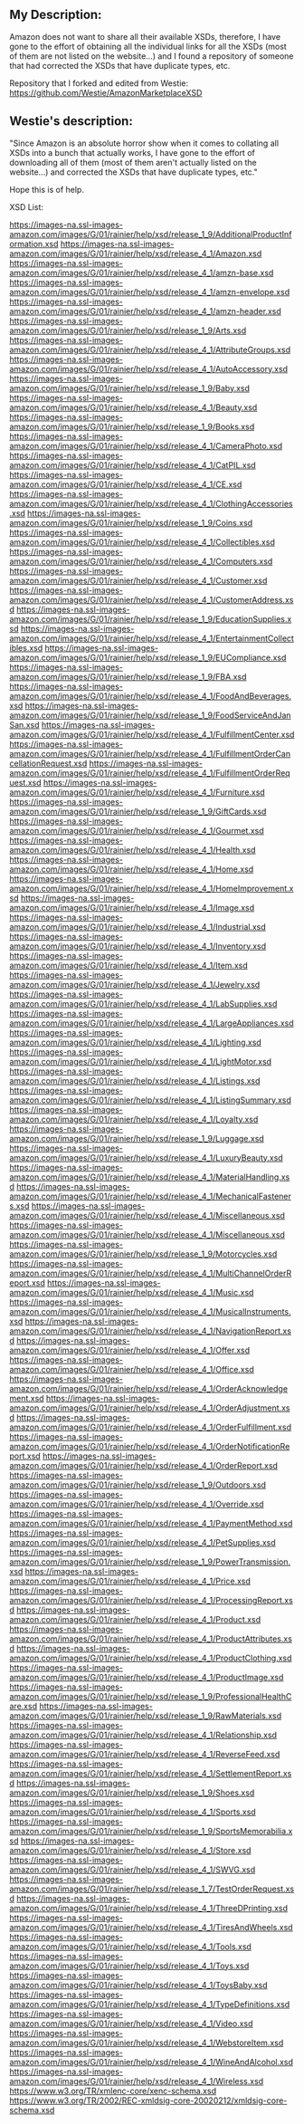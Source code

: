 ## My Description:
Amazon does not want to share all their available XSDs, therefore, I have gone to the effort of obtaining all the individual links for all the XSDs (most of them are not listed on the website...) and I found a repository of someone that had corrected the XSDs that have duplicate types, etc.

Repository that I forked and edited from Westie: https://github.com/Westie/AmazonMarketplaceXSD

## Westie's description: 
"Since Amazon is an absolute horror show when it comes to collating all XSDs into a bunch that actually works, I have gone to the effort of downloading all of them (most of them aren't actually listed on the website...) and corrected the XSDs that have duplicate types, etc."

Hope this is of help.

XSD List:

https://images-na.ssl-images-amazon.com/images/G/01/rainier/help/xsd/release_1_9/AdditionalProductInformation.xsd https://images-na.ssl-images-amazon.com/images/G/01/rainier/help/xsd/release_4_1/Amazon.xsd https://images-na.ssl-images-amazon.com/images/G/01/rainier/help/xsd/release_4_1/amzn-base.xsd https://images-na.ssl-images-amazon.com/images/G/01/rainier/help/xsd/release_4_1/amzn-envelope.xsd https://images-na.ssl-images-amazon.com/images/G/01/rainier/help/xsd/release_4_1/amzn-header.xsd https://images-na.ssl-images-amazon.com/images/G/01/rainier/help/xsd/release_1_9/Arts.xsd https://images-na.ssl-images-amazon.com/images/G/01/rainier/help/xsd/release_4_1/AttributeGroups.xsd https://images-na.ssl-images-amazon.com/images/G/01/rainier/help/xsd/release_4_1/AutoAccessory.xsd https://images-na.ssl-images-amazon.com/images/G/01/rainier/help/xsd/release_1_9/Baby.xsd https://images-na.ssl-images-amazon.com/images/G/01/rainier/help/xsd/release_4_1/Beauty.xsd https://images-na.ssl-images-amazon.com/images/G/01/rainier/help/xsd/release_1_9/Books.xsd https://images-na.ssl-images-amazon.com/images/G/01/rainier/help/xsd/release_4_1/CameraPhoto.xsd https://images-na.ssl-images-amazon.com/images/G/01/rainier/help/xsd/release_4_1/CatPIL.xsd https://images-na.ssl-images-amazon.com/images/G/01/rainier/help/xsd/release_4_1/CE.xsd https://images-na.ssl-images-amazon.com/images/G/01/rainier/help/xsd/release_4_1/ClothingAccessories.xsd https://images-na.ssl-images-amazon.com/images/G/01/rainier/help/xsd/release_1_9/Coins.xsd https://images-na.ssl-images-amazon.com/images/G/01/rainier/help/xsd/release_4_1/Collectibles.xsd https://images-na.ssl-images-amazon.com/images/G/01/rainier/help/xsd/release_4_1/Computers.xsd https://images-na.ssl-images-amazon.com/images/G/01/rainier/help/xsd/release_4_1/Customer.xsd https://images-na.ssl-images-amazon.com/images/G/01/rainier/help/xsd/release_4_1/CustomerAddress.xsd https://images-na.ssl-images-amazon.com/images/G/01/rainier/help/xsd/release_1_9/EducationSupplies.xsd https://images-na.ssl-images-amazon.com/images/G/01/rainier/help/xsd/release_4_1/EntertainmentCollectibles.xsd https://images-na.ssl-images-amazon.com/images/G/01/rainier/help/xsd/release_1_9/EUCompliance.xsd https://images-na.ssl-images-amazon.com/images/G/01/rainier/help/xsd/release_1_9/FBA.xsd https://images-na.ssl-images-amazon.com/images/G/01/rainier/help/xsd/release_4_1/FoodAndBeverages.xsd https://images-na.ssl-images-amazon.com/images/G/01/rainier/help/xsd/release_1_9/FoodServiceAndJanSan.xsd https://images-na.ssl-images-amazon.com/images/G/01/rainier/help/xsd/release_4_1/FulfillmentCenter.xsd https://images-na.ssl-images-amazon.com/images/G/01/rainier/help/xsd/release_4_1/FulfillmentOrderCancellationRequest.xsd https://images-na.ssl-images-amazon.com/images/G/01/rainier/help/xsd/release_4_1/FulfillmentOrderRequest.xsd https://images-na.ssl-images-amazon.com/images/G/01/rainier/help/xsd/release_4_1/Furniture.xsd https://images-na.ssl-images-amazon.com/images/G/01/rainier/help/xsd/release_1_9/GiftCards.xsd https://images-na.ssl-images-amazon.com/images/G/01/rainier/help/xsd/release_4_1/Gourmet.xsd https://images-na.ssl-images-amazon.com/images/G/01/rainier/help/xsd/release_4_1/Health.xsd https://images-na.ssl-images-amazon.com/images/G/01/rainier/help/xsd/release_4_1/Home.xsd https://images-na.ssl-images-amazon.com/images/G/01/rainier/help/xsd/release_4_1/HomeImprovement.xsd https://images-na.ssl-images-amazon.com/images/G/01/rainier/help/xsd/release_4_1/Image.xsd https://images-na.ssl-images-amazon.com/images/G/01/rainier/help/xsd/release_4_1/Industrial.xsd https://images-na.ssl-images-amazon.com/images/G/01/rainier/help/xsd/release_4_1/Inventory.xsd https://images-na.ssl-images-amazon.com/images/G/01/rainier/help/xsd/release_4_1/Item.xsd https://images-na.ssl-images-amazon.com/images/G/01/rainier/help/xsd/release_4_1/Jewelry.xsd https://images-na.ssl-images-amazon.com/images/G/01/rainier/help/xsd/release_4_1/LabSupplies.xsd https://images-na.ssl-images-amazon.com/images/G/01/rainier/help/xsd/release_4_1/LargeAppliances.xsd https://images-na.ssl-images-amazon.com/images/G/01/rainier/help/xsd/release_4_1/Lighting.xsd https://images-na.ssl-images-amazon.com/images/G/01/rainier/help/xsd/release_4_1/LightMotor.xsd https://images-na.ssl-images-amazon.com/images/G/01/rainier/help/xsd/release_4_1/Listings.xsd https://images-na.ssl-images-amazon.com/images/G/01/rainier/help/xsd/release_4_1/ListingSummary.xsd https://images-na.ssl-images-amazon.com/images/G/01/rainier/help/xsd/release_4_1/Loyalty.xsd https://images-na.ssl-images-amazon.com/images/G/01/rainier/help/xsd/release_1_9/Luggage.xsd https://images-na.ssl-images-amazon.com/images/G/01/rainier/help/xsd/release_4_1/LuxuryBeauty.xsd https://images-na.ssl-images-amazon.com/images/G/01/rainier/help/xsd/release_4_1/MaterialHandling.xsd https://images-na.ssl-images-amazon.com/images/G/01/rainier/help/xsd/release_4_1/MechanicalFasteners.xsd https://images-na.ssl-images-amazon.com/images/G/01/rainier/help/xsd/release_4_1/Miscellaneous.xsd https://images-na.ssl-images-amazon.com/images/G/01/rainier/help/xsd/release_4_1/Miscellaneous.xsd https://images-na.ssl-images-amazon.com/images/G/01/rainier/help/xsd/release_1_9/Motorcycles.xsd https://images-na.ssl-images-amazon.com/images/G/01/rainier/help/xsd/release_4_1/MultiChannelOrderReport.xsd https://images-na.ssl-images-amazon.com/images/G/01/rainier/help/xsd/release_4_1/Music.xsd https://images-na.ssl-images-amazon.com/images/G/01/rainier/help/xsd/release_4_1/MusicalInstruments.xsd https://images-na.ssl-images-amazon.com/images/G/01/rainier/help/xsd/release_4_1/NavigationReport.xsd https://images-na.ssl-images-amazon.com/images/G/01/rainier/help/xsd/release_4_1/Offer.xsd https://images-na.ssl-images-amazon.com/images/G/01/rainier/help/xsd/release_4_1/Office.xsd https://images-na.ssl-images-amazon.com/images/G/01/rainier/help/xsd/release_4_1/OrderAcknowledgement.xsd https://images-na.ssl-images-amazon.com/images/G/01/rainier/help/xsd/release_4_1/OrderAdjustment.xsd https://images-na.ssl-images-amazon.com/images/G/01/rainier/help/xsd/release_4_1/OrderFulfillment.xsd https://images-na.ssl-images-amazon.com/images/G/01/rainier/help/xsd/release_4_1/OrderNotificationReport.xsd https://images-na.ssl-images-amazon.com/images/G/01/rainier/help/xsd/release_4_1/OrderReport.xsd https://images-na.ssl-images-amazon.com/images/G/01/rainier/help/xsd/release_1_9/Outdoors.xsd https://images-na.ssl-images-amazon.com/images/G/01/rainier/help/xsd/release_4_1/Override.xsd https://images-na.ssl-images-amazon.com/images/G/01/rainier/help/xsd/release_4_1/PaymentMethod.xsd https://images-na.ssl-images-amazon.com/images/G/01/rainier/help/xsd/release_4_1/PetSupplies.xsd https://images-na.ssl-images-amazon.com/images/G/01/rainier/help/xsd/release_1_9/PowerTransmission.xsd https://images-na.ssl-images-amazon.com/images/G/01/rainier/help/xsd/release_4_1/Price.xsd https://images-na.ssl-images-amazon.com/images/G/01/rainier/help/xsd/release_4_1/ProcessingReport.xsd https://images-na.ssl-images-amazon.com/images/G/01/rainier/help/xsd/release_4_1/Product.xsd https://images-na.ssl-images-amazon.com/images/G/01/rainier/help/xsd/release_4_1/ProductAttributes.xsd https://images-na.ssl-images-amazon.com/images/G/01/rainier/help/xsd/release_4_1/ProductClothing.xsd https://images-na.ssl-images-amazon.com/images/G/01/rainier/help/xsd/release_4_1/ProductImage.xsd https://images-na.ssl-images-amazon.com/images/G/01/rainier/help/xsd/release_1_9/ProfessionalHealthCare.xsd https://images-na.ssl-images-amazon.com/images/G/01/rainier/help/xsd/release_1_9/RawMaterials.xsd https://images-na.ssl-images-amazon.com/images/G/01/rainier/help/xsd/release_4_1/Relationship.xsd https://images-na.ssl-images-amazon.com/images/G/01/rainier/help/xsd/release_4_1/ReverseFeed.xsd https://images-na.ssl-images-amazon.com/images/G/01/rainier/help/xsd/release_4_1/SettlementReport.xsd https://images-na.ssl-images-amazon.com/images/G/01/rainier/help/xsd/release_1_9/Shoes.xsd https://images-na.ssl-images-amazon.com/images/G/01/rainier/help/xsd/release_4_1/Sports.xsd https://images-na.ssl-images-amazon.com/images/G/01/rainier/help/xsd/release_1_9/SportsMemorabilia.xsd https://images-na.ssl-images-amazon.com/images/G/01/rainier/help/xsd/release_4_1/Store.xsd https://images-na.ssl-images-amazon.com/images/G/01/rainier/help/xsd/release_4_1/SWVG.xsd https://images-na.ssl-images-amazon.com/images/G/01/rainier/help/xsd/release_1_7/TestOrderRequest.xsd https://images-na.ssl-images-amazon.com/images/G/01/rainier/help/xsd/release_4_1/ThreeDPrinting.xsd https://images-na.ssl-images-amazon.com/images/G/01/rainier/help/xsd/release_4_1/TiresAndWheels.xsd https://images-na.ssl-images-amazon.com/images/G/01/rainier/help/xsd/release_4_1/Tools.xsd https://images-na.ssl-images-amazon.com/images/G/01/rainier/help/xsd/release_4_1/Toys.xsd https://images-na.ssl-images-amazon.com/images/G/01/rainier/help/xsd/release_4_1/ToysBaby.xsd https://images-na.ssl-images-amazon.com/images/G/01/rainier/help/xsd/release_4_1/TypeDefinitions.xsd https://images-na.ssl-images-amazon.com/images/G/01/rainier/help/xsd/release_4_1/Video.xsd https://images-na.ssl-images-amazon.com/images/G/01/rainier/help/xsd/release_4_1/WebstoreItem.xsd https://images-na.ssl-images-amazon.com/images/G/01/rainier/help/xsd/release_4_1/WineAndAlcohol.xsd https://images-na.ssl-images-amazon.com/images/G/01/rainier/help/xsd/release_4_1/Wireless.xsd https://www.w3.org/TR/xmlenc-core/xenc-schema.xsd https://www.w3.org/TR/2002/REC-xmldsig-core-20020212/xmldsig-core-schema.xsd
